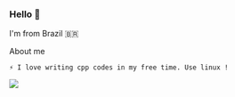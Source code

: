

<!--
**xiximitho/xiximitho** is a ✨ _special_ ✨ repository because its `README.md` (this file) appears on your GitHub profile.

Here are some ideas to get you started:

- 🔭 I’m currently working on ...
- 🌱 I’m currently learning ...
- 👯 I’m looking to collaborate on ...
- 🤔 I’m looking for help with ...
- 💬 Ask me about ...
- 📫 How to reach me: ...
- 😄 Pronouns: ...
- ⚡ Fun fact: ...
-->
### Hello 👋
I'm from Brazil 🇧🇷

About me

    ⚡ I love writing cpp codes in my free time. Use linux !


<a href="">
  <img align="center" src="https://github-readme-stats.vercel.app/api/top-langs/?username=xiximitho&theme=dark&layout=compact" />
</a>

<!--elipe Mattes's wakatime stats](https://github-readme-stats.vercel.app/api/wakatime?username=xiximitho)]
